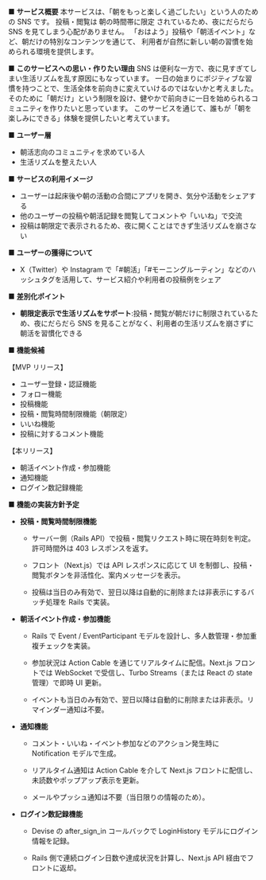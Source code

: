 ■ **サービス概要**
本サービスは、「朝をもっと楽しく過ごしたい」という人のための SNS です。
投稿・閲覧は 朝の時間帯に限定 されているため、夜にだらだら SNS を見てしまう心配がありません。
「おはよう」投稿や「朝活イベント」など、朝だけの特別なコンテンツを通じて、
利用者が自然に新しい朝の習慣を始められる環境を提供します。

■ **このサービスへの思い・作りたい理由**
SNS は便利な一方で、夜に見すぎてしまい生活リズムを乱す原因にもなっています。
一日の始まりにポジティブな習慣を持つことで、生活全体を前向きに変えていけるのではないかと考えました。
そのために「朝だけ」という制限を設け、健やかで前向きに一日を始められるコミュニティを作りたいと思っています。
このサービスを通じて、誰もが「朝を楽しみにできる」体験を提供したいと考えています。

■ **ユーザー層**

- 朝活志向のコミュニティを求めている人
- 生活リズムを整えたい人

■ **サービスの利用イメージ**

- ユーザーは起床後や朝の活動の合間にアプリを開き、気分や活動をシェアする
- 他のユーザーの投稿や朝活記録を閲覧してコメントや「いいね」で交流
- 投稿は朝限定で表示されるため、夜に開くことはできず生活リズムを崩さない

■ **ユーザーの獲得について**

- X（Twitter）や Instagram で「#朝活」「#モーニングルーティン」などのハッシュタグを活用して、サービス紹介や利用者の投稿例をシェア

■ **差別化ポイント**

- **朝限定表示で生活リズムをサポート**:投稿・閲覧が朝だけに制限されているため、夜にだらだら SNS を見ることがなく、利用者の生活リズムを崩さずに朝活を習慣化できる

■ **機能候補**

【MVP リリース】

- ユーザー登録・認証機能
- フォロー機能
- 投稿機能
- 投稿・閲覧時間制限機能（朝限定）
- いいね機能
- 投稿に対するコメント機能

【本リリース】

- 朝活イベント作成・参加機能
- 通知機能
- ログイン数記録機能

■ **機能の実装方針予定**

- **投稿・閲覧時間制限機能**

  - サーバー側（Rails API）で投稿・閲覧リクエスト時に現在時刻を判定。許可時間外は 403 レスポンスを返す。

  - フロント（Next.js）では API レスポンスに応じて UI を制御し、投稿・閲覧ボタンを非活性化、案内メッセージを表示。

  - 投稿は当日のみ有効で、翌日以降は自動的に削除または非表示にするバッチ処理を Rails で実装。

- **朝活イベント作成・参加機能**

  - Rails で Event / EventParticipant モデルを設計し、多人数管理・参加重複チェックを実装。

  - 参加状況は Action Cable を通じてリアルタイムに配信。Next.js フロントでは WebSocket で受信し、Turbo Streams（または React の state 管理）で即時 UI 更新。

  - イベントも当日のみ有効で、翌日以降は自動的に削除または非表示。リマインダー通知は不要。

- **通知機能**

  - コメント・いいね・イベント参加などのアクション発生時に Notification モデルで生成。

  - リアルタイム通知は Action Cable を介して Next.js フロントに配信し、未読数やポップアップ表示を更新。

  - メールやプッシュ通知は不要（当日限りの情報のため）。

- **ログイン数記録機能**

  - Devise の after_sign_in コールバックで LoginHistory モデルにログイン情報を記録。

  - Rails 側で連続ログイン日数や達成状況を計算し、Next.js API 経由でフロントに返却。
